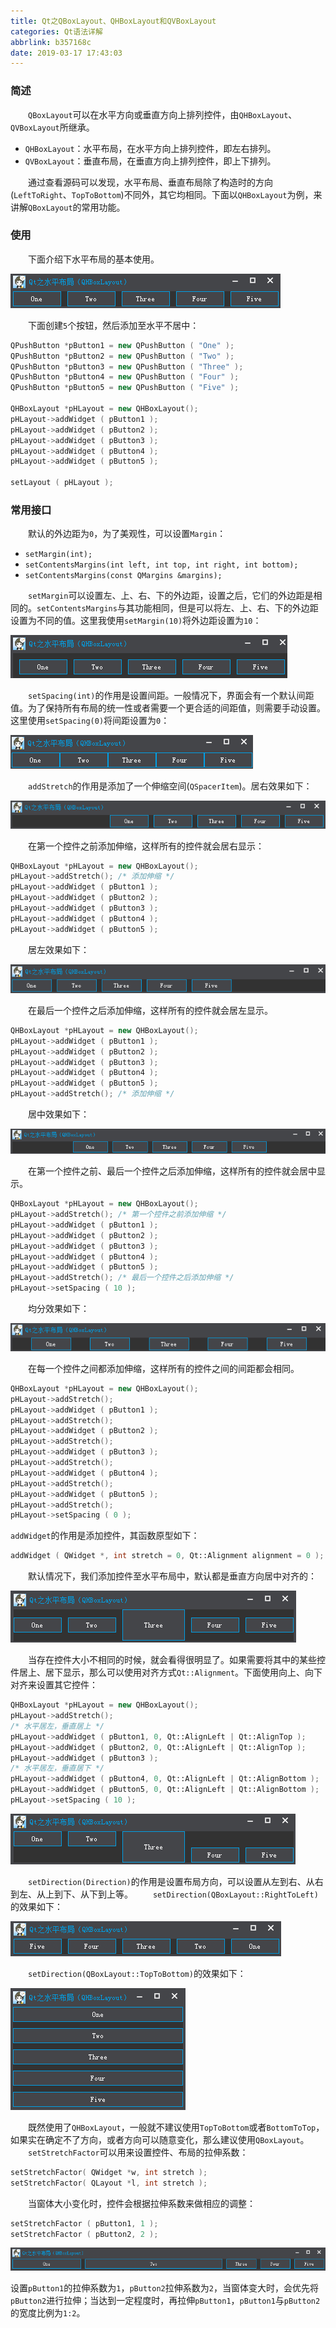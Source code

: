 ```yaml
---
title: Qt之QBoxLayout、QHBoxLayout和QVBoxLayout
categories: Qt语法详解
abbrlink: b357168c
date: 2019-03-17 17:43:03
---
```

### 简述

&emsp;&emsp;`QBoxLayout`可以在水平方向或垂直方向上排列控件，由`QHBoxLayout`、`QVBoxLayout`所继承。

- `QHBoxLayout`：水平布局，在水平方向上排列控件，即左右排列。
- `QVBoxLayout`：垂直布局，在垂直方向上排列控件，即上下排列。

&emsp;&emsp;通过查看源码可以发现，水平布局、垂直布局除了构造时的方向(`LeftToRight`、`TopToBottom`)不同外，其它均相同。下面以`QHBoxLayout`为例，来讲解`QBoxLayout`的常用功能。

### 使用

&emsp;&emsp;下面介绍下水平布局的基本使用。

<img src="./Qt之QBoxLayout、QHBoxLayout和QVBoxLayout/1.png">

&emsp;&emsp;下面创建`5`个按钮，然后添加至水平不居中：

``` cpp
QPushButton *pButton1 = new QPushButton ( "One" );
QPushButton *pButton2 = new QPushButton ( "Two" );
QPushButton *pButton3 = new QPushButton ( "Three" );
QPushButton *pButton4 = new QPushButton ( "Four" );
QPushButton *pButton5 = new QPushButton ( "Five" );
​
QHBoxLayout *pHLayout = new QHBoxLayout();
pHLayout->addWidget ( pButton1 );
pHLayout->addWidget ( pButton2 );
pHLayout->addWidget ( pButton3 );
pHLayout->addWidget ( pButton4 );
pHLayout->addWidget ( pButton5 );
​
setLayout ( pHLayout );
```

### 常用接口

&emsp;&emsp;默认的外边距为`0`，为了美观性，可以设置`Margin`：

- `setMargin(int);`
- `setContentsMargins(int left, int top, int right, int bottom);`
- `setContentsMargins(const QMargins &margins);`

&emsp;&emsp;`setMargin`可以设置左、上、右、下的外边距，设置之后，它们的外边距是相同的。`setContentsMargins`与其功能相同，但是可以将左、上、右、下的外边距设置为不同的值。这里我使用`setMargin(10)`将外边距设置为`10`：

<img src="./Qt之QBoxLayout、QHBoxLayout和QVBoxLayout/2.png">

&emsp;&emsp;`setSpacing(int)`的作用是设置间距。一般情况下，界面会有一个默认间距值。为了保持所有布局的统一性或者需要一个更合适的间距值，则需要手动设置。这里使用`setSpacing(0)`将间距设置为`0`：

<img src="./Qt之QBoxLayout、QHBoxLayout和QVBoxLayout/3.png">

&emsp;&emsp;`addStretch`的作用是添加了一个伸缩空间(`QSpacerItem`)。居右效果如下：

<img src="./Qt之QBoxLayout、QHBoxLayout和QVBoxLayout/4.png">

&emsp;&emsp;在第一个控件之前添加伸缩，这样所有的控件就会居右显示：

``` cpp
QHBoxLayout *pHLayout = new QHBoxLayout();
pHLayout->addStretch(); /* 添加伸缩 */
pHLayout->addWidget ( pButton1 );
pHLayout->addWidget ( pButton2 );
pHLayout->addWidget ( pButton3 );
pHLayout->addWidget ( pButton4 );
pHLayout->addWidget ( pButton5 );
```

&emsp;&emsp;居左效果如下：

<img src="./Qt之QBoxLayout、QHBoxLayout和QVBoxLayout/5.png">

&emsp;&emsp;在最后一个控件之后添加伸缩，这样所有的控件就会居左显示。

``` cpp
QHBoxLayout *pHLayout = new QHBoxLayout();
pHLayout->addWidget ( pButton1 );
pHLayout->addWidget ( pButton2 );
pHLayout->addWidget ( pButton3 );
pHLayout->addWidget ( pButton4 );
pHLayout->addWidget ( pButton5 );
pHLayout->addStretch(); /* 添加伸缩 */
```

&emsp;&emsp;居中效果如下：

<img src="./Qt之QBoxLayout、QHBoxLayout和QVBoxLayout/6.png">

&emsp;&emsp;在第一个控件之前、最后一个控件之后添加伸缩，这样所有的控件就会居中显示。

``` cpp
QHBoxLayout *pHLayout = new QHBoxLayout();
pHLayout->addStretch(); /* 第一个控件之前添加伸缩 */
pHLayout->addWidget ( pButton1 );
pHLayout->addWidget ( pButton2 );
pHLayout->addWidget ( pButton3 );
pHLayout->addWidget ( pButton4 );
pHLayout->addWidget ( pButton5 );
pHLayout->addStretch(); /* 最后一个控件之后添加伸缩 */
pHLayout->setSpacing ( 10 );
```

&emsp;&emsp;均分效果如下：

<img src="./Qt之QBoxLayout、QHBoxLayout和QVBoxLayout/7.png">

&emsp;&emsp;在每一个控件之间都添加伸缩，这样所有的控件之间的间距都会相同。

``` cpp
QHBoxLayout *pHLayout = new QHBoxLayout();
pHLayout->addStretch();
pHLayout->addWidget ( pButton1 );
pHLayout->addStretch();
pHLayout->addWidget ( pButton2 );
pHLayout->addStretch();
pHLayout->addWidget ( pButton3 );
pHLayout->addStretch();
pHLayout->addWidget ( pButton4 );
pHLayout->addStretch();
pHLayout->addWidget ( pButton5 );
pHLayout->addStretch();
pHLayout->setSpacing ( 0 );
```

`addWidget`的作用是添加控件，其函数原型如下：

``` cpp
addWidget ( QWidget *, int stretch = 0, Qt::Alignment alignment = 0 );
```

&emsp;&emsp;默认情况下，我们添加控件至水平布局中，默认都是垂直方向居中对齐的：

<img src="./Qt之QBoxLayout、QHBoxLayout和QVBoxLayout/8.png">

&emsp;&emsp;当存在控件大小不相同的时候，就会看得很明显了。如果需要将其中的某些控件居上、居下显示，那么可以使用对齐方式`Qt::Alignment`。下面使用向上、向下对齐来设置其它控件：

``` cpp
QHBoxLayout *pHLayout = new QHBoxLayout();
pHLayout->addStretch();
/* 水平居左，垂直居上 */
pHLayout->addWidget ( pButton1, 0, Qt::AlignLeft | Qt::AlignTop );
pHLayout->addWidget ( pButton2, 0, Qt::AlignLeft | Qt::AlignTop );
pHLayout->addWidget ( pButton3 );
/* 水平居左，垂直居下 */
pHLayout->addWidget ( pButton4, 0, Qt::AlignLeft | Qt::AlignBottom );
pHLayout->addWidget ( pButton5, 0, Qt::AlignLeft | Qt::AlignBottom );
pHLayout->setSpacing ( 10 );
```

<img src="./Qt之QBoxLayout、QHBoxLayout和QVBoxLayout/9.png">

&emsp;&emsp;`setDirection(Direction)`的作用是设置布局方向，可以设置从左到右、从右到左、从上到下、从下到上等。
&emsp;&emsp;`setDirection(QBoxLayout::RightToLeft)`的效果如下：

<img src="./Qt之QBoxLayout、QHBoxLayout和QVBoxLayout/10.png">

&emsp;&emsp;`setDirection(QBoxLayout::TopToBottom)`的效果如下：

<img src="./Qt之QBoxLayout、QHBoxLayout和QVBoxLayout/11.png">

&emsp;&emsp;既然使用了`QHBoxLayout`，一般就不建议使用`TopToBottom`或者`BottomToTop`，如果实在确定不了方向，或者方向可以随意变化，那么建议使用`QBoxLayout`。
&emsp;&emsp;`setStretchFactor`可以用来设置控件、布局的拉伸系数：

``` cpp
setStretchFactor( QWidget *w, int stretch );
setStretchFactor( QLayout *l, int stretch );
```

&emsp;&emsp;当窗体大小变化时，控件会根据拉伸系数来做相应的调整：

``` cpp
setStretchFactor ( pButton1, 1 );
setStretchFactor ( pButton2, 2 );
```

<img src="./Qt之QBoxLayout、QHBoxLayout和QVBoxLayout/12.png">

设置`pButton1`的拉伸系数为`1`，`pButton2`拉伸系数为`2`，当窗体变大时，会优先将`pButton2`进行拉伸；当达到一定程度时，再拉伸`pButton1`，`pButton1`与`pButton2`的宽度比例为`1:2`。